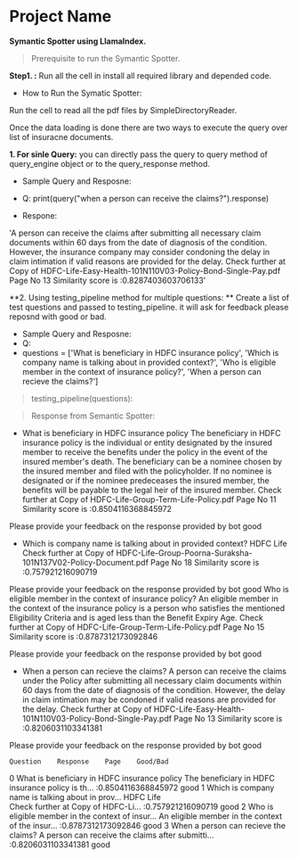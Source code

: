 # Project Name
**Symantic Spotter using LlamaIndex.**

> Prerequisite to run the Symantic Spotter.

**Step1. :** Run all the cell in install all required library and depended code.


- How to Run the Symatic Spotter:

Run the cell to read all the pdf files by SimpleDirectoryReader.

Once the data loading is done there are two ways to execute the query over list of insuracne documents. 

**1. For sinle Query:** you can directly pass the query to query method of query_engine object or to the query_response method. 
- Sample Query and Resposne:

- Q: print(query("when a person can receive the claims?").response)

- Respone: 

'A person can receive the claims after submitting all necessary claim documents within 60 days from the date of diagnosis of the condition. However, the insurance company may consider condoning the delay in claim intimation if valid reasons are provided for the delay.
Check further at Copy of HDFC-Life-Easy-Health-101N110V03-Policy-Bond-Single-Pay.pdf Page No 13
Similarity score is :0.8287403603706133'

**2. Using testing_pipeline method for multiple questions: **
Create a list of test questions and passed to testing_pipeline. it will ask for feedback please reposnd with good or bad. 

- Sample Query and Resposne:
- Q:
- questions = ['What is beneficiary in HDFC insurance policy',
             'Which is company name is talking about in provided context?',
             'Who is eligible member in the context of insurance policy?',
             'When a person can recieve the claims?']
             
> testing_pipeline(questions):   

> Response from Semantic Spotter:


- What is beneficiary in HDFC insurance policy
The beneficiary in HDFC insurance policy is the individual or entity designated by the insured member to receive the benefits under the policy in the event of the insured member's death. The beneficiary can be a nominee chosen by the insured member and filed with the policyholder. If no nominee is designated or if the nominee predeceases the insured member, the benefits will be payable to the legal heir of the insured member.
Check further at Copy of HDFC-Life-Group-Term-Life-Policy.pdf Page No 11
Similarity score is :0.8504116368845972


Please provide your feedback on the response provided by bot
good

- Which is company name is talking about in provided context?
HDFC Life
Check further at Copy of HDFC-Life-Group-Poorna-Suraksha-101N137V02-Policy-Document.pdf Page No 18
Similarity score is :0.757921216090719


Please provide your feedback on the response provided by bot
good
Who is eligible member in the context of insurance policy?
An eligible member in the context of the insurance policy is a person who satisfies the mentioned Eligibility Criteria and is aged less than the Benefit Expiry Age.
Check further at Copy of HDFC-Life-Group-Term-Life-Policy.pdf Page No 15
Similarity score is :0.8787312173092846


Please provide your feedback on the response provided by bot
good

- When a person can recieve the claims?
A person can receive the claims under the Policy after submitting all necessary claim documents within 60 days from the date of diagnosis of the condition. However, the delay in claim intimation may be condoned if valid reasons are provided for the delay.
Check further at Copy of HDFC-Life-Easy-Health-101N110V03-Policy-Bond-Single-Pay.pdf Page No 13
Similarity score is :0.8206031103341381


Please provide your feedback on the response provided by bot
good

	Question	Response	Page	Good/Bad
0	What is beneficiary in HDFC insurance policy	The beneficiary in HDFC insurance policy is th...	:0.8504116368845972	good
1	Which is company name is talking about in prov...	HDFC Life<br> Check further at Copy of HDFC-Li...	:0.757921216090719	good
2	Who is eligible member in the context of insur...	An eligible member in the context of the insur...	:0.8787312173092846	good
3	When a person can recieve the claims?	A person can receive the claims after submitti...	:0.8206031103341381	good








